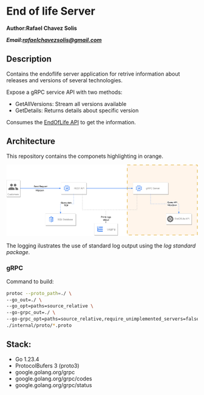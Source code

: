 
# End of life Server

**Author:Rafael Chavez Solis**

***Email:rafaelchavezsolis@gmail.com***

## Description

Contains the endoflife server application for retrive information about releases and versions of several technologies.

Expose a gRPC service API with two methods:

- GetAllVersions: Stream all versions available
- GetDetails: Returns details about specific version

Consumes the [EndOfLife API](https://endoflife.date/api/) to get the information.

## Architecture

This repository contains the componets highlighting in orange.

![image](./docs/Diagram_server.png)

The logging ilustrates the use of standard log output using the *log standard package*.

### gRPC

Command to build:
```bash
protoc --proto_path=./ \
--go_out=./ \
--go_opt=paths=source_relative \
--go-grpc_out=./ \
--go-grpc_opt=paths=source_relative,require_unimplemented_servers=false \
./internal/proto/*.proto
```

## Stack:
- Go 1.23.4
- ProtocolBufers 3 (proto3)
- google.golang.org/grpc
- google.golang.org/grpc/codes
- google.golang.org/grpc/status
